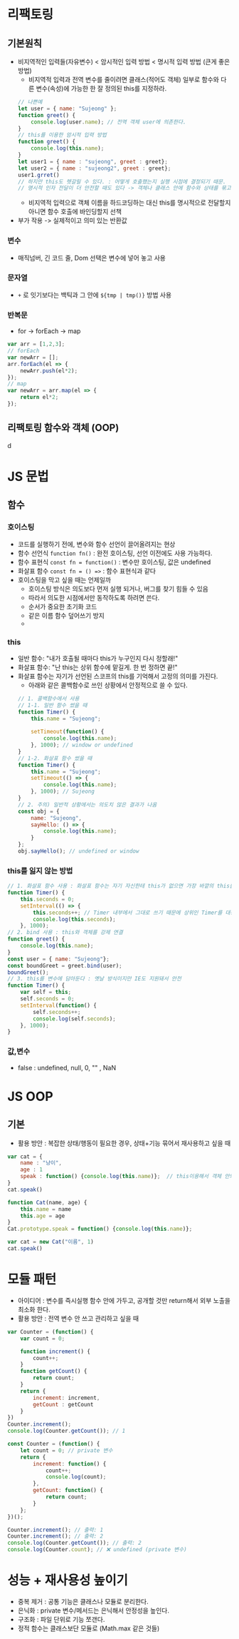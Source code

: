 # 리팩토링
## 기본원칙
- 비지역적인 입력들(자유변수) < 암시적인 입력 방법 < 명시적 입력 방법  (큰게 좋은 방법)
    - 비지역적 입력과 전역 변수를 줄이려면 클래스(적어도 객체) 일부로 함수와 다른 변수(속성)에 가능한 한 잘 정의된 this를 지정하라.
    ```js
    // 나쁜예
    let user = { name: "Sujeong" };
    function greet() {
        console.log(user.name); // 전역 객체 user에 의존한다.
    }
    // this를 이용한 암시적 입력 방법 
    function greet() {
        console.log(this.name); 
    }
    let user1 = { name : "sujeong", greet : greet};
    let user2 = { name : "sujeong2", greet : greet};
    user1.grret() 
    // 하지만 this도 헷갈릴 수 있다. : 어떻게 호출했는지 실행 시점에 결정되기 때문. 
    // 명시적 인자 전달이 더 안전할 때도 있다 -> 객체나 클래스 안에 함수와 상태를 묶고, this를 명확히 쓰는 게 가장 이상적
    ```
    - 비지역적 입력으로 객체 이름을 하드코딩하는 대신 this를 명시적으로 전달할지 아니면 함수 호출에 바인딩할지 선책
- 부가 작용 -> 실제적이고 의미 있는 반환값

### 변수
- 매직넘버, 긴 코드 줄, Dom 선택은 변수에 넣어 놓고 사용

### 문자열
- `+` 로 잇기보다는 백틱과 그 안에 `${tmp | tmp()}` 방법 사용

### 반복문
- for -> forEach -> map 
```js
var arr = [1,2,3];
// forEach
var newArr = [];
arr.forEach(el => {
    newArr.push(el*2);
});
// map 
var newArr = arr.map(el => {
    return el*2;
});
```  
## 리팩토링 함수와 객체 (OOP)
d


# JS 문법 
## 함수
### 호이스팅
- 코드를 실행하기 전에, 변수와 함수 선언이 끌어올려지는 현상
- 함수 선언식 `function fn()` : 완전 호이스팅, 선언 이전에도 사용 가능하다.
- 함수 표현식 `const fn = function()` : 변수만 호이스팅, 값은 undefined
- 화살표 함수 `const fn = () =>` : 함수 표현식과 같다
- 호이스팅을 막고 싶을 때는 언제일까
    - 호이스팅 방식은 의도보다 먼저 실행 되거나, 버그를 찾기 힘들 수 있음
    - 따라서 의도한 시점에서만 동작하도록 하려면 쓴다. 
    - 순서가 중요한 초기화 코드
    - 같은 이름 함수 덮어쓰기 방지
    - 
### this
- 일반 함수: "내가 호출될 때마다 this가 누구인지 다시 정할래!"
- 화살표 함수: "난 this는 상위 함수에 맡길게. 한 번 정하면 끝!"
- 화살표 함수는 자기가 선언된 스코프의 this를 기억해서 고정의 의미를 가진다.
    - 아래와 같은 콜백함수로 쓰인 상황에서 안정적으로 쓸 수 있다.
    ```js
    // 1. 콜백함수에서 사용
    // 1-1. 일반 함수 썼을 때 
    function Timer() {
        this.name = "Sujeong";
        
        setTimeout(function() {
            console.log(this.name);
        }, 1000); // window or undefined
    }
    // 1-2. 화살표 함수 썼을 때
    function Timer() {
        this.name = "Sujeong";
        setTimeout(() => {
            console.log(this.name);
        }, 1000); // Sujeong
    }
    // 2. 주의) 일반적 상황에서는 의도치 않은 결과가 나옴
    const obj = {
        name: "Sujeong",
        sayHello: () => {
            console.log(this.name);
        }
    };
    obj.sayHello(); // undefined or window
    ```

### this를 잃지 않는 방법
```js
// 1. 화살표 함수 사용 : 화살표 함수는 자기 자신한테 this가 없으면 가장 바깥의 this를 그대로 가져와 사용한다.
function Timer() {
    this.seconds = 0;
    setInterval(() => {
        this.seconds++; // Timer 내부에서 그대로 쓰기 때문에 상위인 Timer를 대상으로 this를 명확히 쓰게 됨.
        console.log(this.seconds); 
    }, 1000);
// 2. bind 사용 : this와 객체를 강제 연결
function greet() {
    console.log(this.name);
}
const user = { name: "Sujeong"};
const boundGreet = greet.bind(user);
boundGreet(); 
// 3. this를 변수에 담아둔다 : 옛날 방식이지만 IE도 지원돼서 안전
function Timer() {
    var self = this;
    self.seconds = 0;
    setInterval(function() {
        self.seconds++;
        console.log(self.seconds);
    }, 1000);
}
```

### 값,변수
- false : undefined, null, 0, "" , NaN

# JS OOP
## 기본 
- 활용 방안 : 복잡한 상태/행동이 필요한 경우, 상태+기능 묶어서 재사용하고 싶을 때 
```js
var cat = {
    name : "냥이",
    age : 1
    speak : function() {console.log(this.name)};  // this이용해서 객체 안의 다른 변수 선택
}
cat.speak()
```
```js
function Cat(name, age) {
    this.name = name
    this.age = age
}
Cat.prototype.speak = function() {console.log(this.name)};

var cat = new Cat("이름", 1)
cat.speak()
```

# 모듈 패턴
- 아이디어 : 변수를 즉시실행 함수 안에 가두고, 공개할 것만 return해서 외부 노출을 최소화 한다.
- 활용 방안 : 전역 변수 안 쓰고 관리하고 싶을 때 
```js
var Counter = (function() {
    var count = 0;

    function increment() {
        count++;
    }
    function getCount() {
        return count;
    }
    return {
        increment: increment,
        getCount : getCount
    }
})
Counter.increment();
console.log(Counter.getCount()); // 1
```
```js
const Counter = (function() {
    let count = 0; // private 변수
    return {
        increment: function() {
            count++;
            console.log(count);
        },
        getCount: function() {
            return count;
        }
    };
})();

Counter.increment(); // 출력: 1
Counter.increment(); // 출력: 2
console.log(Counter.getCount()); // 출력: 2
console.log(Counter.count); // ❌ undefined (private 변수)
```

# 성능 + 재사용성 높이기
- 중복 제거 : 공통 기능은 클래스나 모듈로 분리한다.
- 은닉화 : private 변수/메서드는 은닉해서 안정성을 높인다.
- 구조화 : 파일 단위로 기능 쪼갠다.
- 정적 함수는 클래스보단 모듈로 (Math.max 같은 것들)